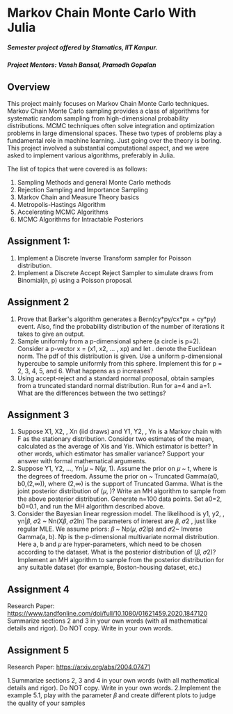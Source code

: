 # Markov Chain Monte Carlo With Julia

##### Semester project offered by Stamatics, IIT Kanpur.
##### Project Mentors: Vansh Bansal, Pramodh Gopalan

## Overview
This project mainly focuses on Markov Chain Monte Carlo techniques. Markov Chain Monte Carlo sampling provides a class of algorithms for systematic random sampling from high-dimensional probability distributions. MCMC techniques often solve integration and optimization problems in large dimensional spaces. These two types of problems play a fundamental role in machine learning. Just going over the theory is boring. This project involved a substantial computational aspect, and we were asked to implement various algorithms, preferably in Julia. 

The list of topics that were covered is as follows:
1. Sampling Methods and general Monte Carlo methods
2. Rejection Sampling and Importance Sampling
3. Markov Chain and Measure Theory basics
4. Metropolis-Hastings Algorithm
5. Accelerating MCMC Algorithms
6. MCMC Algorithms for Intractable Posteriors

## Assignment 1:
1. Implement a Discrete Inverse Transform sampler for Poisson distribution.
2. Implement a Discrete Accept Reject Sampler to simulate draws from Binomial(n, p) using a Poisson proposal.

## Assignment 2
1. Prove that Barker's algorithm generates a Bern(cy\*py/cx\*px + cy\*py) event. 
Also, find the probability distribution of the number of iterations it takes to give an output.
2. Sample uniformly from a p-dimensional sphere (a circle is p=2). Consider a p-vector x = (x1, x2, ... , xp) and let  .  denote the Euclidean norm. The pdf of this distribution is given.
Use a uniform p-dimensional hypercube to sample uniformly from this sphere. Implement this for p = 2, 3, 4, 5, and 6. 
What happens as p increases?
3. Using accept-reject and a standard normal proposal, obtain samples from a truncated standard normal distribution. Run for a=4 and a=1. 
What are the differences between the two settings?

## Assignment 3

1. Suppose X1, X2, , Xn (iid draws) and Y1, Y2, , Yn is a Markov chain with F as the stationary distribution. Consider two estimates of the mean, calculated as the average of Xis and Yis.
Which estimator is better? In other words, which estimator has smaller variance? Support your answer with formal mathematical arguments.
2. Suppose Y1, Y2, ..., Yn|𝜇 ~ N(𝜇, 1). Assume the prior on 𝜇 ~ t, where  is the degrees of freedom. Assume the prior on  ~ Truncated Gamma(a0, b0,(2,∞)), where (2,∞) is the support of Truncated Gamma.
What is the joint posterior distribution of (𝜇, )?
Write an MH algorithm to sample from the above posterior distribution.
Generate n=100 data points. Set a0=2, b0=0.1, and run the MH algorithm described above. 
3. Consider the Bayesian linear regression model. The likelihood is 
y1, y2, , yn|𝛽, 𝜎2 ~ Nn(X𝛽, 𝜎2In)
The parameters of interest are 𝛽, 𝜎2 , just like regular MLE. We assume priors:
𝛽 ~ Np(𝜇, 𝜎2Ip)  and  𝜎2~ Inverse Gamma(a, b).
Np is the p-dimensional multivariate normal distribution.
Here a, b and 𝜇 are hyper-parameters, which need to be chosen according to the dataset.
What is the posterior distribution of  (𝛽, 𝜎2)?
Implement an MH algorithm to sample from the posterior distribution for any suitable dataset (for example, Boston-housing dataset, etc.)

## Assignment 4
Research Paper: https://www.tandfonline.com/doi/full/10.1080/01621459.2020.1847120 
Summarize sections 2 and 3 in your own words (with all mathematical details and rigor). Do NOT copy. Write in your own words.

## Assignment 5
Research Paper: https://arxiv.org/abs/2004.07471

1.Summarize sections 2, 3 and 4 in your own words (with all mathematical details and rigor). Do NOT copy. Write in your own words.
2.Implement the example 5.1, play with the parameter 𝛽 and create different plots to judge the quality of your samples








